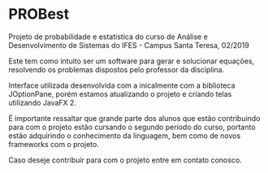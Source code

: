 # PROBest
Projeto de probabilidade e estatística do curso de Análise e Desenvolvimento de Sistemas do IFES - Campus Santa Teresa, 02/2019

Este tem como intuito ser um software para gerar e solucionar equações, resolvendo os problemas dispostos pelo professor da disciplina.

Interface utilizada desenvolvida com a inicalmente com a biblioteca JOptionPane, porém estamos atualizando o projeto e criando telas utilizando JavaFX 2. 

É importante ressaltar que grande parte dos alunos que estão contribuindo para com o projeto estão cursando o segundo período do curso, portanto estão adquirindo o conhecimento da linguagem, bem como de novos frameworks com o projeto.

Caso deseje contribuir para com o projeto entre em contato conosco.
